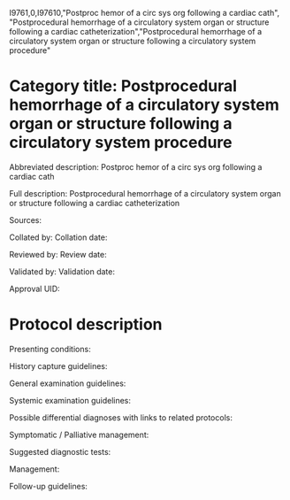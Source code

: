 I9761,0,I97610,"Postproc hemor of a circ sys org following a cardiac cath", "Postprocedural hemorrhage of a circulatory system organ or structure following a cardiac catheterization","Postprocedural hemorrhage of a circulatory system organ or structure following a circulatory system procedure"
# Category title: Postprocedural hemorrhage of a circulatory system organ or structure following a circulatory system procedure

Abbreviated description: Postproc hemor of a circ sys org following a cardiac cath

Full description: Postprocedural hemorrhage of a circulatory system organ or structure following a cardiac catheterization

Sources:

Collated by:
Collation date:

Reviewed by:
Review date:

Validated by:
Validation date:

Approval UID:

# Protocol description

Presenting conditions:

History capture guidelines:

General examination guidelines:

Systemic examination guidelines:

Possible differential diagnoses with links to related protocols:

Symptomatic / Palliative management:

Suggested diagnostic tests:

Management:

Follow-up guidelines:

